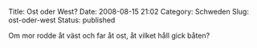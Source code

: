Title: Ost oder West?
Date: 2008-08-15 21:02
Category: Schweden
Slug: ost-oder-west
Status: published

Om mor rodde åt väst och far åt ost, åt vilket håll gick båten?

